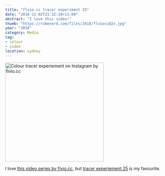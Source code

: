 ```yaml
---
title: "flvio.cc tracer experiment 25"
date: "2018-11-02T21:32:18+11:00"
abstract: "I love this video!"
thumb: "https://rubenerd.com/files/2018/flviocc@2x.jpg"
year: "2018"
category: Media
tag:
- colour
- video
location: sydney
---
```

<p><a title="Colour tracer experiement on Instagram by flvio.cc" href="https://www.instagram.com/p/Bk6ks_Jg-kU/"><img src="https://rubenerd.com/files/2018/flviocc@1x.jpg" srcset="https://rubenerd.com/files/2018/flviocc@1x.jpg 1x, https://rubenerd.com/files/2018/flviocc@2x.jpg 2x" alt="Colour tracer experiement on Instagram by flvio.cc" style="width:320px; height:320px;" /></a></p>

I love [this video series by flvio.cc], but [tracer experiement 25] is my favourite.

[this video series by flvio.cc]: https://www.instagram.com/flvio.cc/
[tracer experiement 25]: https://www.instagram.com/p/Bk6ks_Jg-kU/

